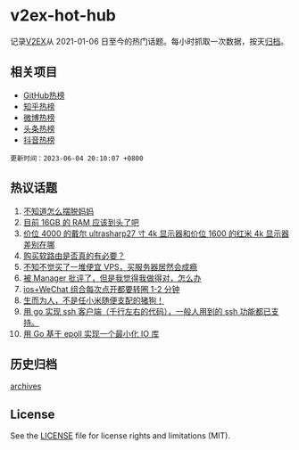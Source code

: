 # v2ex-hot-hub

 记录[V2EX](https://www.v2ex.com/)从 2021-01-06 日至今的热门话题。每小时抓取一次数据，按天[归档](archives)。
 
 ## 相关项目

- [GitHub热榜](https://github.com/snaildev/github-hot-hub)
- [知乎热榜](https://github.com/snaildev/zhihu-hot-hub)
- [微博热榜](https://github.com/snaildev/weibo-hot-hub)
- [头条热榜](https://github.com/snaildev/toutiao-hot-hub)
- [抖音热榜](https://github.com/snaildev/douyin-hot-hub)


 `更新时间：2023-06-04 20:10:07 +0800`

## 热议话题

1. [不知道怎么摆脱妈妈](https://www.v2ex.com/t/945555)
1. [目前 16GB 的 RAM 应该到头了吧](https://www.v2ex.com/t/945575)
1. [价位 4000 的戴尔 ultrasharp27 寸 4k 显示器和价位 1600 的红米 4k 显示器差别在哪](https://www.v2ex.com/t/945602)
1. [购买软路由是否真的有必要？](https://www.v2ex.com/t/945653)
1. [不知不觉买了一堆便宜 VPS，买服务器居然会成瘾](https://www.v2ex.com/t/945609)
1. [被 Manager 批评了，但是我觉得我做得对，怎么办](https://www.v2ex.com/t/945593)
1. [ios+WeChat 组合每次点开都要转圈 1-2 分钟](https://www.v2ex.com/t/945599)
1. [生而为人，不是任小米随便支配的猪狗！](https://www.v2ex.com/t/945694)
1. [用 go 实现 ssh 客户端（千行左右的代码），一般人用到的 ssh 功能都已支持。](https://www.v2ex.com/t/945576)
1. [用 Go 基于 epoll 实现一个最小化 IO 库](https://www.v2ex.com/t/945616)

## 历史归档

[archives](archives)

## License

See the [LICENSE](LICENSE) file for license rights and limitations (MIT).
